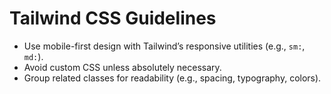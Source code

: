 # Tailwind CSS Guidelines

- Use mobile-first design with Tailwind’s responsive utilities (e.g., `sm:`, `md:`).
- Avoid custom CSS unless absolutely necessary.
- Group related classes for readability (e.g., spacing, typography, colors).